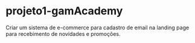 # projeto1-gamAcademy
Criar um sistema de e-commerce para cadastro de email na landing page para recebimento de novidades e promoções.
